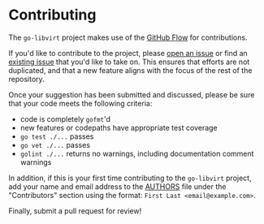 Contributing
============

The `go-libvirt` project makes use of the [GitHub Flow](https://guides.github.com/introduction/flow/)
for contributions.

If you'd like to contribute to the project, please
[open an issue](https://github.com/digitalocean/go-libvirt/issues/new) or find an
[existing issue](https://github.com/digitalocean/go-libvirt/issues) that you'd like
to take on.  This ensures that efforts are not duplicated, and that a new feature
aligns with the focus of the rest of the repository.

Once your suggestion has been submitted and discussed, please be sure that your
code meets the following criteria:
  - code is completely `gofmt`'d
  - new features or codepaths have appropriate test coverage
  - `go test ./...` passes
  - `go vet ./...` passes
  - `golint ./...` returns no warnings, including documentation comment warnings

In addition, if this is your first time contributing to the `go-libvirt` project,
add your name and email address to the
[AUTHORS](https://github.com/digitalocean/go-libvirt/blob/master/AUTHORS) file
under the "Contributors" section using the format:
`First Last <email@example.com>`.

Finally, submit a pull request for review!
